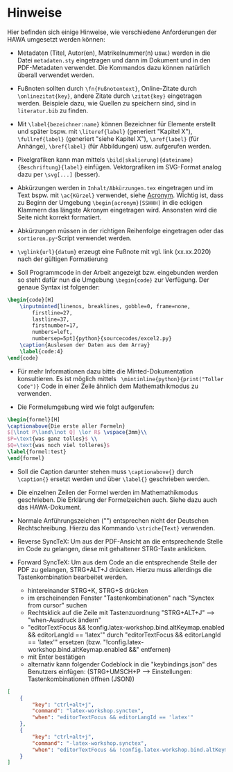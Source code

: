 # Hinweise

Hier befinden sich einige Hinweise, wie verschiedene Anforderungen der HAWA umgesetzt werden können:

- Metadaten (Titel, Autor(en), Matrikelnummer(n) usw.) werden in die Datei `metadaten.sty` eingetragen und dann im Dokument und in den PDF-Metadaten verwendet. Die Kommandos dazu können natürlich überall verwendet werden. 

- Fußnoten sollten durch `\fn{Fußnotentext}`, Online-Zitate durch `\onlinezitat{key}`, andere Zitate durch `\zitat{key}` eingetragen werden. Beispiele dazu, wie Quellen zu speichern sind, sind in `literatur.bib` zu finden.

- Mit `\label{bezeichner:name}` können Bezeichner für Elemente erstellt und später bspw. mit `\literef{label}` (generiert "Kapitel X"), `\fullref{label}` (generiert "siehe Kapitel X"), `\aref{label}` (für Anhänge), `\bref{label}` (für Abbildungen) usw. aufgerufen werden.

- Pixelgrafiken kann man mittels `\bild[skalierung]{dateiname}{Beschriftung}{label}` einfügen. Vektorgrafiken im SVG-Format analog dazu per `\svg[...]` (besser).

- Abkürzungen werden in `Inhalt/Abkürzungen.tex` eingetragen und im Text bspw. mit `\ac{Kürzel}` verwendet, siehe [Acronym](https://www.namsu.de/Extra/pakete/Acronym.html). Wichtig ist, dass zu Beginn der Umgebung `\begin{acronym}[SSHHH]` in die eckigen Klammern das längste Akronym eingetragen wird. Ansonsten wird die Seite nicht korrekt formatiert.

- Abkürzungen müssen in der richtigen Reihenfolge eingetragen oder das `sortieren.py`-Script verwendet werden.

- `\vglink{url}{datum}` erzeugt eine Fußnote mit vgl. link (xx.xx.2020) nach der gültigen Formatierung

- Soll Programmcode in der Arbeit angezeigt bzw. eingebunden werden so steht dafür nun die Umgebung `\begin{code}` zur Verfügung. Der genaue Syntax ist folgender:
```latex
\begin{code}[H]
    \inputminted[linenos, breaklines, gobble=0, frame=none,
        firstline=27,
        lastline=37,
        firstnumber=17,
        numbers=left,
        numbersep=5pt]{python}{sourcecodes/excel2.py}
    \caption{Auslesen der Daten aus dem Array}
    \label{code:4}
\end{code}
```

- Für mehr Informationen dazu bitte die Minted-Dokumentation konsultieren. Es ist möglich mittels ` \mintinline{python}{print("Toller Code")}` Code in einer Zeile ähnlich dem Mathemathikmodus zu verwenden.

- Die Formelumgebung wird wie folgt aufgerufen:
```latex
\begin{formel}[H]
\captionabove{Die erste aller Formeln}
$[\lnot P\land\lnot Q] \lor R$ \vspace{3mm}\\
$P=\text{was ganz tolles}$ \\
$Q=\text{was noch viel tolleres}$
\label{formel:test}
\end{formel}
```

- Soll die Caption darunter stehen muss `\captionabove{}` durch `\caption{}` ersetzt werden und über `\label{}` geschrieben werden.

- Die einzelnen Zeilen der Formel werden im Mathemathikmodus geschrieben. Die Erklärung der Formelzeichen auch. Siehe dazu auch das HAWA-Dokument.

- Normale Anführungszeichen ("") entsprechen nicht der Deutschen Rechtschreibung. Hierzu das Kommando `\striche{Text}` verwenden.

- Reverse SyncTeX: Um aus der PDF-Ansicht an die entsprechende Stelle im Code zu gelangen, diese mit gehaltener STRG-Taste anklicken.

- Forward SyncTeX: Um aus dem Code an die entsprechende Stelle der PDF zu gelangen, STRG+ALT+J drücken. Hierzu muss allerdings die Tastenkombination bearbeitet werden.
  -  hintereinander STRG+K, STRG+S drücken
  -  im erscheinenden Fenster "Tastenkombinationen" nach "Synctex from cursor" suchen
  -  Rechtsklick auf die Zeile mit Tastenzuordnung "STRG+ALT+J" --> "when-Ausdruck ändern"
  -  "editorTextFocus && !config.latex-workshop.bind.altKeymap.enabled && editorLangId == 'latex'" durch "editorTextFocus && editorLangId == 'latex'" ersetzen (bzw. "!config.latex-workshop.bind.altKeymap.enabled &&" entfernen)
  -  mit Enter bestätigen
  -  alternativ kann folgender Codeblock in die "keybindings.json" des Benutzers einfügen: (STRG+UMSCH+P --> Einstellungen: Tastenkombinationen öffnen (JSON))
```json
[
    {
        "key": "ctrl+alt+j",
        "command": "latex-workshop.synctex",
        "when": "editorTextFocus && editorLangId == 'latex'"
    },
    {
        "key": "ctrl+alt+j",
        "command": "-latex-workshop.synctex",
        "when": "editorTextFocus && !config.latex-workshop.bind.altKeymap.enabled && editorLangId == 'latex'"
    }
]
```
